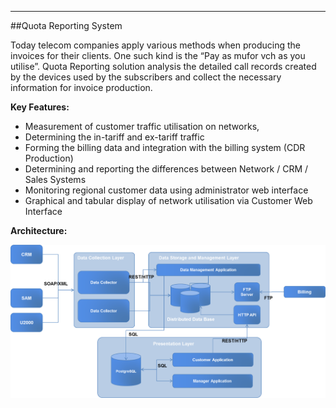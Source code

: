 - - -
##Quota Reporting System

Today telecom companies apply various methods when producing the invoices for their clients. One such kind is the “Pay as mufor vch as you utilise”. Quota Reporting solution analysis the detailed call records created by the devices used by the subscribers and collect the necessary information for invoice production. 

**Key Features:**

- Measurement of customer traffic utilisation on networks,
- Determining the in-tariff and ex-tariff traffic
- Forming the billing data and integration with the billing system (CDR Production)
- Determining and reporting the differences between Network / CRM / Sales Systems
- Monitoring regional customer data using administrator web interface 
- Graphical and tabular display of network utilisation via Customer Web Interface

**Architecture:**

![Quota](/static/uploads/page/en/Quota.png)
